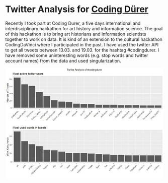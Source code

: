# Twitter Analysis for [Coding Dürer](http://codingdurer.de/)
Recently I took part at Coding Durer, a five days international and interdisciplinary hackathon for art history and information science. The goal of this hackathon is to bring art historians and information scientists together to work on data. It is kind of an extension to the cultural hackathon CodingDaVinci where I participated in the past. I have used the twitter API to get all tweets between 13.03. and 19.03. for the hashtag #codingdurer. I have removed some uninteresting words (e.g. stop words and twitter account names) from the data and used singularization.

![alt text](https://github.com/kruse-alex/codingdurer_twitter/blob/master/twitter_result.jpg)

